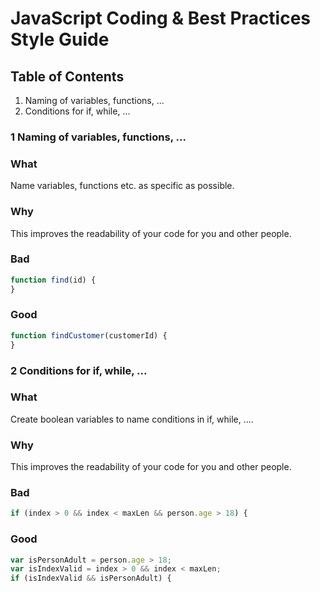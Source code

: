 # JavaScript Coding & Best Practices Style Guide


## Table of Contents

  1. Naming of variables, functions, ...
  2. Conditions for if, while, ...

### 1 Naming of variables, functions, ...
  ### What
  Name variables, functions etc. as specific as possible.
  
  ### Why
  This improves the readability of your code for you and other people.

  ### Bad
  ```javascript
  function find(id) {
  }
  ```
  
  ### Good
  ```javascript
  function findCustomer(customerId) {
  }
  ```

### 2 Conditions for if, while, ...
  ### What
  Create boolean variables to name conditions in if, while, ....
  
  ### Why
  This improves the readability of your code for you and other people.

  ### Bad
  ```javascript
  if (index > 0 && index < maxLen && person.age > 18) {
  ```
  
  ### Good
  ```javascript
  var isPersonAdult = person.age > 18;
  var isIndexValid = index > 0 && index < maxLen;
  if (isIndexValid && isPersonAdult) {
  ```


